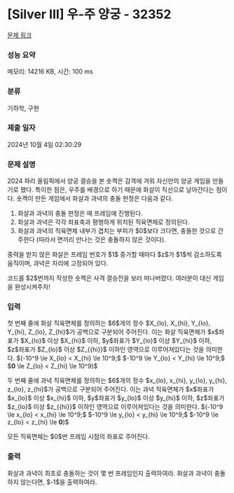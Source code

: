 # [Silver III] 우-주 양궁 - 32352 

[문제 링크](https://www.acmicpc.net/problem/32352) 

### 성능 요약

메모리: 14216 KB, 시간: 100 ms

### 분류

기하학, 구현

### 제출 일자

2024년 10월 4일 02:30:29

### 문제 설명

<p>2024 파리 올림픽에서 양궁 결승을 본 숏켁은 감격에 겨워 자신만의 양궁 게임을 만들기로 했다. 특이한 점은, 우주를 배경으로 하기 때문에 화살이 직선으로 날아간다는 점이다. 숏켁이 만든 게임에서 화살과 과녁의 충돌 판정은 다음과 같다.</p>

<ol>
	<li>화살과 과녁의 충돌 판정은 매 프레임에 진행된다.</li>
	<li>화살과 과녁은 각각 좌표축과 평행하게 위치된 직육면체로 정의된다.</li>
	<li>화살과 과녁의 직육면체 내부가 겹치는 부피가 $0$보다 크다면, 충돌한 것으로 간주한다 (따라서 면끼리 만나는 것은 충돌하지 않은 것이다).</li>
</ol>

<p>중력을 받지 않은 화살은 프레임 번호가 $1$ 증가할 때마다 $z$가 $1$씩 감소하도록 움직이며, 과녁은 자리에 고정되어 있다.</p>

<p>코드를 $2$번까지 작성한 숏켁은 사격 결승전을 보러 떠나버렸다. 여러분이 대신 게임을 완성시켜주자!</p>

### 입력 

 <p>첫 번째 줄에 화살 직육면체를 정의하는 $6$개의 정수 $X_{lo}, X_{hi}, Y_{lo}, Y_{hi}, Z_{lo}, Z_{hi}$가 공백으로 구분되어 주어진다. 이는 화살 직육면체가 $x$좌표가 $X_{lo}$ 이상 $X_{hi}$ 이하, $y$좌표가 $Y_{lo}$ 이상 $Y_{hi}$ 이하, $z$좌표가 $Z_{lo}$ 이상 $Z_{{hi}}$ 이하인 영역으로 이루어져있다는 것을 의미한다. $(-10^9 \le X_{lo} < X_{hi} \le 10^9;$ $-10^9 \le Y_{lo} < Y_{hi} \le 10^9;$ $<strong>0</strong> \le Z_{lo} < Z_{hi} \le 10^9)$</p>

<p>두 번째 줄에 과녁 직육면체를 정의하는 $6$개의 정수 $x_{lo}, x_{hi}, y_{lo}, y_{hi}, z_{lo}, z_{hi}$가 공백으로 구분되어 주어진다. 이는 과녁 직육면체가 $x$좌표가 $x_{lo}$ 이상 $x_{hi}$ 이하, $y$좌표가 $y_{lo}$ 이상 $y_{hi}$ 이하, $z$좌표가 $z_{lo}$ 이상 $z_{{hi}}$ 이하인 영역으로 이루어져있다는 것을 의미한다. $(-10^9 \le x_{lo} < x_{hi} \le 10^9;$ $-10^9 \le y_{lo} < y_{hi} \le 10^9;$ $-10^9 \le z_{lo} < z_{hi} \le <strong>0</strong>)$</p>

<p>모든 직육면체는 $0$번 프레임 시점의 좌표로 주어진다.</p>

### 출력 

 <p>화살과 과녁이 최초로 충돌하는 것이 몇 번 프레임인지 출력하여라. 화살과 과녁이 충돌하지 않는다면, $-1$을 출력하여라.</p>

